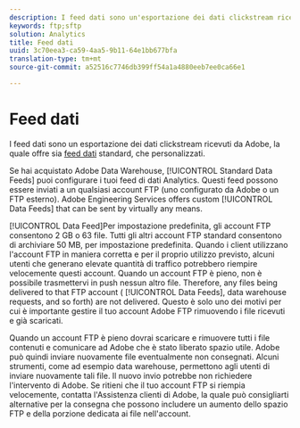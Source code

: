 ```yaml
---
description: I feed dati sono un'esportazione dei dati clickstream ricevuti da Adobe, che offre sia feed di dati standard, che personalizzati.
keywords: ftp;sftp
solution: Analytics
title: Feed dati
uuid: 3c70eea3-ca59-4aa5-9b11-64e1bb677bfa
translation-type: tm+mt
source-git-commit: a52516c7746db399ff54a1a4880eeb7ee0ca66e1

---
```



# Feed dati

I feed dati sono un esportazione dei dati clickstream ricevuti da Adobe, la quale offre sia [feed dati](/help/export/analytics-data-feed/data-feed-overview.md) standard, che personalizzati.

Se hai acquistato Adobe Data Warehouse, [!UICONTROL Standard Data Feeds] puoi configurare i tuoi feed di dati Analytics. Questi feed possono essere inviati a un qualsiasi account FTP (uno configurato da Adobe o un FTP esterno). Adobe Engineering Services offers custom [!UICONTROL Data Feeds] that can be sent by virtually any means.

[!UICONTROL Data Feed]Per impostazione predefinita, gli account FTP consentono 2 GB o 63 file. Tutti gli altri account FTP standard consentono di archiviare 50 MB, per impostazione predefinita. Quando i client utilizzano l'account FTP in maniera corretta e per il proprio utilizzo previsto, alcuni utenti che generano elevate quantità di traffico potrebbero riempire velocemente questi account. Quando un account FTP è pieno, non è possibile trasmettervi in push nessun altro file. Therefore, any files being delivered to that FTP account ( [!UICONTROL Data Feeds], data warehouse requests, and so forth) are not delivered. Questo è solo uno dei motivi per cui è importante gestire il tuo account Adobe FTP rimuovendo i file ricevuti e già scaricati.

Quando un account FTP è pieno dovrai scaricare e rimuovere tutti i file contenuti e comunicare ad Adobe che è stato liberato spazio utile. Adobe può quindi inviare nuovamente file eventualmente non consegnati. Alcuni strumenti, come ad esempio data warehouse, permettono agli utenti di inviare nuovamente tali file. Il nuovo invio potrebbe non richiedere l'intervento di Adobe. Se ritieni che il tuo account FTP si riempia velocemente, contatta l'Assistenza clienti di Adobe, la quale può consigliarti alternative per la consegna che possono includere un aumento dello spazio FTP e della porzione dedicata ai file nell'account.
